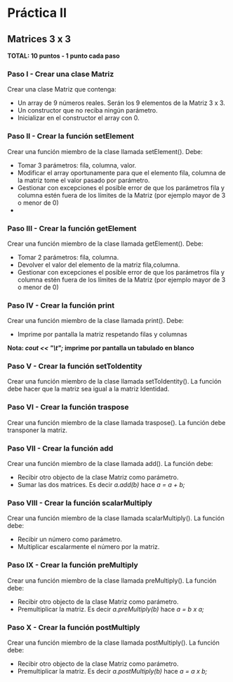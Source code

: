 # Práctica II

## Matrices 3 x 3

**TOTAL: 10 puntos - 1 punto cada paso**

### Paso I - Crear una clase Matriz

Crear una clase Matriz que contenga:

 - Un array de 9 números reales. Serán los 9 elementos de la Matriz 3 x 3.
 - Un constructor que no reciba ningún parámetro.
 - Inicializar en el constructor el array con 0.

### Paso II - Crear la función setElement

Crear una función miembro de la clase llamada setElement(). Debe:

 - Tomar 3 parámetros: fila, columna, valor.
 - Modificar el array oportunamente para que el elemento fila, columna de la matriz tome el valor pasado por parámetro.
 - Gestionar con excepciones el posible error de que los parámetros fila y columna estén fuera de los límites de la Matriz (por ejemplo mayor de 3 o menor de 0)
 - 
### Paso III - Crear la función getElement

Crear una función miembro de la clase llamada getElement(). Debe:

 - Tomar 2 parámetros: fila, columna.
 - Devolver el valor del elemento de la matriz fila,columna.
 - Gestionar con excepciones el posible error de que los parámetros fila y columna estén fuera de los límites de la Matriz (por ejemplo mayor de 3 o menor de 0)

### Paso IV - Crear la función print

Crear una función miembro de la clase llamada print(). Debe:

 - Imprime por pantalla la matriz respetando filas y columnas

**Nota: *cout << "\t";* imprime por pantalla un tabulado en blanco**   


### Paso V - Crear la función setToIdentity

Crear una función miembro de la clase llamada setToIdentity(). La función debe hacer que la matriz sea igual a la matriz Identidad.

### Paso VI - Crear la función traspose

Crear una función miembro de la clase llamada traspose(). La función debe transponer la matriz.

### Paso VII - Crear la función add

Crear una función miembro de la clase llamada add(). La función debe:

 - Recibir otro objecto de la clase Matriz como parámetro.
 - Sumar las dos matrices. Es decir *a.add(b)* hace *a = a + b;*

### Paso VIII - Crear la función scalarMultiply

Crear una función miembro de la clase llamada scalarMultiply(). La función debe:

 - Recibir un número como parámetro.
 - Multiplicar escalarmente el número por la matriz.


### Paso IX - Crear la función preMultiply

Crear una función miembro de la clase llamada preMultiply(). La función debe:

 - Recibir otro objecto de la clase Matriz como parámetro.
 - Premultiplicar la matriz. Es decir *a.preMultiply(b)* hace *a = b x a;*

### Paso X - Crear la función postMultiply

Crear una función miembro de la clase llamada postMultiply(). La función debe:

 - Recibir otro objecto de la clase Matriz como parámetro.
 - Premultiplicar la matriz. Es decir *a.postMultiply(b)* hace *a = a x b;*


